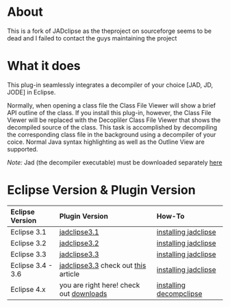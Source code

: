# About #
This is a fork of JADclipse as the theproject on sourceforge seems to be dead and I failed to contact the guys maintaining the project

# What it does #
This plug-in seamlessly integrates a decompiler of your choice [JAD, JD, JODE] in Eclipse.

Normally, when opening a class file the Class File Viewer will show a brief API outline of the class. If you install this plug-in, however, the Class File Viewer will be replaced with the Decopliler Class File Viewer that shows the decompiled source of the class. This task is accomplished by decompiling the corresponding class file in the background using a decompiler of your coice. Normal Java syntax highlighting as well as the Outline View are supported.

_Note:_ Jad (the decompiler executable) must be downloaded separately [here](http://www.varaneckas.com/jad/)

# Eclipse Version & Plugin Version #

|Eclipse Version|Plugin Version|How-To|
|:--------------|:-------------|:-----|
|Eclipse 3.1    |[jadclipse3.1](http://sourceforge.net/projects/jadclipse/files/jadclipse3.1/3.1.0%20%28for%20Eclipse%20_%3D3.1M6%29/)|[installing jadclipse](http://jadclipse.sourceforge.net/wiki/index.php/Main_Page)|
|Eclipse 3.2    |[jadclipse3.2](http://sourceforge.net/projects/jadclipse/files/jadclipse3.2/3.2.4%20%28for%20Eclipse%20_%3D3.2M5%29/)|[installing jadclipse](http://jadclipse.sourceforge.net/wiki/index.php/Main_Page)|
|Eclipse 3.3    |[jadclipse3.3](http://sourceforge.net/projects/jadclipse/files/jadclipse3.3/3.3.0%20%28for%20Eclipse%20_%3D3.3M6%29/)|[installing jadclipse](http://jadclipse.sourceforge.net/wiki/index.php/Main_Page)|
|Eclipse 3.4 - 3.6|[jadclipse3.3](http://sourceforge.net/projects/jadclipse/files/jadclipse3.3/3.3.0%20%28for%20Eclipse%20_%3D3.3M6%29/) check out [this](http://stackoverflow.com/questions/6108607/jadclipse-not-working-with-eclipse-3-6) article|[installing jadclipse](http://jadclipse.sourceforge.net/wiki/index.php/Main_Page)|
|Eclipse 4.x    |you are right here! check out [downloads](http://code.google.com/p/decompclipse/downloads/list)|[installing decompclipse](https://code.google.com/p/decompclipse/w/list)|

